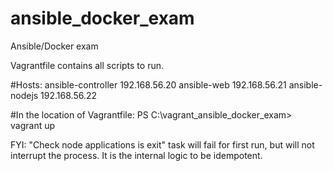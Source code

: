 # ansible_docker_exam
Ansible/Docker exam

Vagrantfile contains all scripts to run.

#Hosts:
ansible-controller  192.168.56.20
ansible-web     192.168.56.21
ansible-nodejs  192.168.56.22




#In the location of Vagrantfile:
PS C:\vagrant_ansible_docker_exam> vagrant up


FYI: "Check node applications is exit" task will fail for first run, but will not interrupt the process. It is the internal logic to be idempotent.